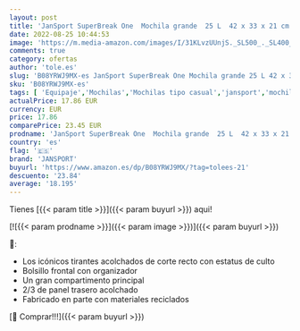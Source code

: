 ```yaml
---
layout: post
title: 'JanSport SuperBreak One  Mochila grande  25 L  42 x 33 x 21 cm  cinta roja'
date: 2022-08-25 10:44:53
image: 'https://m.media-amazon.com/images/I/31KLvzUUnjS._SL500_._SL400_.jpg'
comments: true
category: ofertas
author: 'tole.es'
slug: 'B08YRWJ9MX-es JanSport SuperBreak One Mochila grande 25 L 42 x 33 x 21...'
sku: 'B08YRWJ9MX-es'
tags: [ 'Equipaje','Mochilas','Mochilas tipo casual','jansport','mochila','🇪🇸', ]
actualPrice: 17.86 EUR
currency: EUR
price: 17.86
comparePrice: 23.45 EUR
prodname: 'JanSport SuperBreak One  Mochila grande  25 L  42 x 33 x 21 cm  cinta roja'
country: 'es'
flag: '🇪🇸'
brand: 'JANSPORT'
buyurl: 'https://www.amazon.es/dp/B08YRWJ9MX/?tag=tolees-21'
descuento: '23.84'
average: '18.195'
---
```


Tienes [{{< param title >}}]({{< param buyurl >}}) aqui!

[![{{< param prodname >}}]({{< param image >}})]({{< param buyurl >}})

🔎:

- Los icónicos tirantes acolchados de corte recto con estatus de culto
- Bolsillo frontal con organizador
- Un gran compartimento principal
- 2/3 de panel trasero acolchado
- Fabricado en parte con materiales reciclados

[🛒 Comprar!!!]({{< param buyurl >}})

